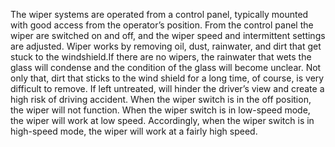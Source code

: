 The wiper systems are operated from a control panel, typically mounted with good access from the operator’s position. From the control panel the wiper 
are switched on and off, and the wiper speed and intermittent settings are adjusted.
Wiper works by removing oil, dust, rainwater, and dirt that get stuck to the windshield.If there are no wipers, the rainwater that wets the glass will condense and the condition of the glass will become unclear. 
Not only that, dirt that sticks to the wind shield for a long time, of course, is very difficult to remove. If left untreated, will hinder the driver’s view and create a high risk of driving accident.
When the wiper switch is in the off position, the wiper will not function. When the wiper switch is in low-speed mode, the wiper will work at low speed. Accordingly, when the wiper switch is in high-speed mode, the wiper will work at a fairly high speed.
